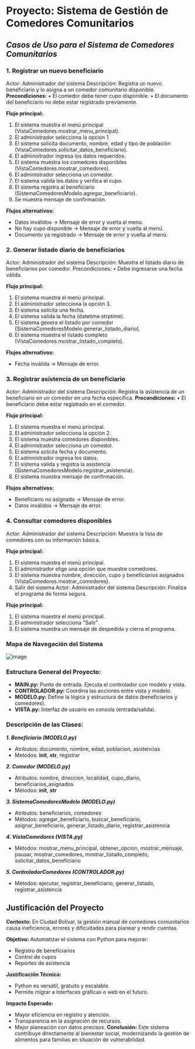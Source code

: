 # Proyecto: Sistema de Gestión de Comedores Comunitarios

## _Casos de Uso para el Sistema de Comedores Comunitarios_

### **1. Registrar un nuevo beneficiario**
Actor: Administrador del sistema
Descripción: Registra un nuevo beneficiario y lo asigna a un comedor comunitario disponible.
**Precondiciones:**
•	El comedor debe tener cupo disponible.
•	El documento del beneficiario no debe estar registrado previamente.

**Flujo principal:**
1.	El sistema muestra el menú principal (VistaComedores.mostrar_menu_principal).
2.	El administrador selecciona la opción 1.
3.	El sistema solicita documento, nombre, edad y tipo de población (VistaComedores.solicitar_datos_beneficiario).
4.	El administrador ingresa los datos requeridos.
5.	El sistema muestra los comedores disponibles (VistaComedores.mostrar_comedores).
6.	El administrador selecciona un comedor.
7.	El sistema valida los datos y verifica el cupo.
8.	El sistema registra al beneficiario (SistemaComedoresModelo.agregar_beneficiario).
9.	Se muestra mensaje de confirmación.

**Flujos alternativos:**

-	Datos inválidos → Mensaje de error y vuelta al menú.
-	No hay cupo disponible → Mensaje de error y vuelta al menú.
-	Documento ya registrado → Mensaje de error y vuelta al menú.

### **2. Generar listado diario de beneficiarios**
Actor: Administrador del sistema
Descripción: Muestra el listado diario de beneficiarios por comedor.
Precondiciones:
•	Debe ingresarse una fecha válida.

**Flujo principal:**
1.	El sistema muestra el menú principal.
2.	El administrador selecciona la opción 3.
3.	El sistema solicita una fecha.
4.	El sistema valida la fecha (datetime.strptime).
5.	El sistema genera el listado por comedor (SistemaComedoresModelo.generar_listado_diario).
6.	El sistema muestra el listado completo (VistaComedores.mostrar_listado_completo).

**Flujos alternativos:**

-	Fecha inválida → Mensaje de error.

### **3. Registrar asistencia de un beneficiario**
Actor: Administrador del sistema
Descripción: Registra la asistencia de un beneficiario en un comedor en una fecha específica.
**Precondiciones:**
•	El beneficiario debe estar registrado en el comedor.

**Flujo principal:**
1.	El sistema muestra el menú principal.
2.	El administrador selecciona la opción 2.
3.	El sistema muestra comedores disponibles.
4.	El administrador selecciona un comedor.
5.	El sistema solicita fecha y documento.
6.	El administrador ingresa los datos.
7.	El sistema valida y registra la asistencia (SistemaComedoresModelo.registrar_asistencia).
8.	El sistema muestra mensaje de confirmación.
   
**Flujos alternativos:**

-	Beneficiario no asignado → Mensaje de error.
-	Datos inválidos → Mensaje de error.

### **4. Consultar comedores disponibles**
Actor: Administrador del sistema
Descripción: Muestra la lista de comedores con su información básica.

**Flujo principal:**
1.	El sistema muestra el menú principal.
2.	El administrador elige una opción que muestre comedores.
3.	El sistema muestra nombre, dirección, cupo y beneficiarios asignados (VistaComedores.mostrar_comedores).
4. Salir del sistema
Actor: Administrador del sistema
Descripción: Finaliza el programa de forma segura.

**Flujo principal:**
1.	El sistema muestra el menú principal.
2.	El administrador selecciona "Salir".
3.	El sistema muestra un mensaje de despedida y cierra el programa.

### **Mapa de Navegación del Sistema**

![image](https://github.com/user-attachments/assets/32d41a4a-1a03-4b0a-ab3b-23d07541bf14)

 
### **Estructura General del Proyecto:**
-  **MAIN.py:** Punto de entrada. Ejecuta el controlador con modelo y vista.
-  **CONTROLADOR.py:** Coordina las acciones entre vista y modelo.
-  **MODELO.py:** Define la lógica y estructura de datos (beneficiarios y comedores).
-  **VISTA.py:** Interfaz de usuario en consola (entrada/salida).
  
### **Descripción de las Clases:**
_**1. Beneficiario (MODELO.py)**_
-    Atributos: documento, nombre, edad, poblacion, asistencias
-    Metodos: __init__, __str__, registrar
   
_**2. Comedor (MODELO.py)**_
-    Atributos: nombre, direccion, localidad, cupo_diario, beneficiarios_asignados
-    Métodos: __init__, __str__
  
_**3. SistemaComedoresModelo (MODELO.py)**_
-    Atributos: beneficiarios, comedores
-    Métodos: agregar_beneficiario, buscar_beneficiario, asignar_beneficiario, generar_listado_diario, registrar_asistencia
  
_**4. VistaComedores (VISTA.py)**_
-    Métodos: mostrar_menu_principal, obtener_opcion, mostrar_mensaje, pausar, mostrar_comedores, mostrar_listado_completo, solicitar_datos_beneficiario

_**5. ControladorComedores (CONTROLADOR.py)**_
-    Métodos: ejecutar, registrar_beneficiario, generar_listado, registrar_asistencia

## **Justificación del Proyecto**
**Contexto:**
En Ciudad Bolívar, la gestión manual de comedores comunitarios causa ineficiencia, errores y dificultades para planear y rendir cuentas.

**Objetivo:**
Automatizar el sistema con Python para mejorar:
-    Registro de beneficiarios
-    Control de cupos
-    Reportes de asistencia
  
**Justificación Técnica:**
-    Python es versátil, gratuito y escalable.
-    Permite migrar a interfaces gráficas o web en el futuro.
  
**Impacto Esperado:**
-    Mayor eficiencia en registro y atención.
-    Transparencia en la asignación de recursos.
-    Mejor planeación con datos precisos.
**Conclusión:**
Este sistema contribuye directamente al bienestar social, modernizando la gestión de alimentos para familias en situación de vulnerabilidad.
